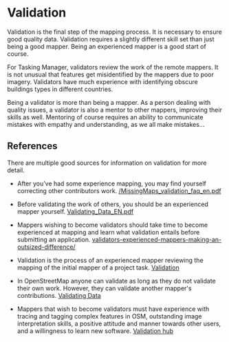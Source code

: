 # Validation

Validation is the final step of the mapping process. It is necessary
to ensure good quality data. Validation requires a slightly different
skill set than just being a good mapper. Being an experienced mapper is
a good start of course.

For Tasking Manager, validators review the work of the remote
mappers. It is not unusual that features get misidentified by the
mappers due to poor imagery. Validators have much experience with
identifying obscure buildings types in different countries.

Being a validator is more than being a mapper. As a person dealing
with quality issues, a validator is also a mentor to other mappers,
improving their skills as well. Mentoring of course requires an
ability to communicate mistakes with empathy and understanding, as we
all make mistakes...

## References

There are multiple good sources for information on validation for more detail.

* After you’ve had some experience mapping, you may find yourself
correcting other contributors work. [/MissingMaps_validation_faq_en.pdf](https://www.missingmaps.org/assets/downloads/MissingMaps_validation_faq_en.pdf)

* Before validating the work of others, you should be an experienced
  mapper yourself. [Validating_Data_EN.pdf](https://www.missingmaps.org/assets/downloads/Validating_Data_EN.pdf)

* Mappers wishing to become validators should take time to become
  experienced at mapping and learn what validation entails before
  submitting an application. [validators-experienced-mappers-making-an-outsized-difference/](https://www.hotosm.org/updates/validators-experienced-mappers-making-an-outsized-difference/)

* Validation is the process of an experienced mapper reviewing the
  mapping of the initial mapper of a project task. [Validation](https://learnosm.org/en/coordination/validation/)

* In OpenStreetMap anyone can validate as long as they do not validate
  their own work. However, they can validate another mapper's
  contributions. [Validating Data](https://wiki.openstreetmap.org/wiki/Tasking_Manager/Validating_data)

* Mappers that wish to become validators must have experience with
  tracing and tagging complex features in OSM, outstanding image
  interpretation skills, a positive attitude and manner towards other
  users, and a willingness to learn new software. [Validation
  hub](https://www.youthmappers.org/validation-hub)
